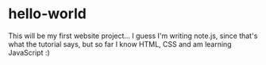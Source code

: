 hello-world
===========

This will be my first website project... I guess I'm writing note.js, since that's what the tutorial says, but so far I know HTML, CSS and am learning JavaScript :)
